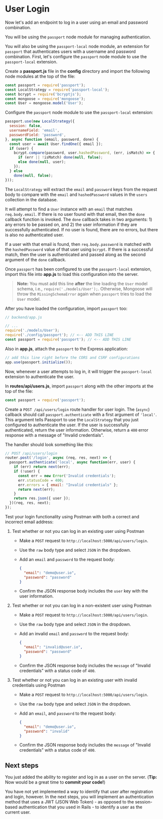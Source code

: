# User Login

Now let's add an endpoint to log in a user using an email and password
combination.

You will be using the `passport` node module for managing authentication.

You will also be using the `passport-local` node module, an extension for
`passport` that authenticates users with a username and password combination.
First, let's configure the `passport` node module to use the `passport-local`
extension.

Create a __passport.js__ file in the __config__ directory and import the
following node modules at the top of the file:

```js
const passport = require('passport');
const LocalStrategy = require('passport-local');
const bcrypt = require('bcryptjs');
const mongoose = require('mongoose');
const User = mongoose.model('User');
```

Configure the `passport` node module to use the `passport-local` extension:

```js
passport.use(new LocalStrategy({
  session: false,
  usernameField: 'email',
  passwordField: 'password',
}, async function (email, password, done) {
  const user = await User.findOne({ email });
  if (user) {
    bcrypt.compare(password, user.hashedPassword, (err, isMatch) => {
      if (err || !isMatch) done(null, false);
      else done(null, user);
    });
  } else
    done(null, false);
}));
```

The `LocalStrategy` will extract the `email` and `password` keys from the
request body to compare with the `email` and `hashedPassword` values in the
`users` collection in the database.

It will attempt to find a `User` instance with an `email` that matches
`req.body.email`. If there is no user found with that email, then the `done`
callback function is invoked. The `done` callback takes in two arguments: 1) any
errors to be passed on, and 2) the user information if they are successfully
authenticated. If no user is found, there are no errors, but there is also no
authenticated user.

If a user with that email is found, then `req.body.password` is matched
with the `hashedPassword` value of that user using `bcrypt`. If there is a
successful match, then the user is authenticated and passed along as the second
argument of the  `done` callback.

Once `passport` has been configured to use the `passport-local` extension,
import this file into __app.js__ to load this configuration into the server.

> **Note:** You must add this line **after** the line loading the `User` model
> schema, i.e., `require('./models/User');`. Otherwise, Mongoose will throw the
> `MissingSchemaError` again when `passport` tries to load the `User` model.

After you have loaded the configuration, import `passport` too:

```js
// backend/app.js

// ...
require('./models/User');
require('./config/passport'); // <-- ADD THIS LINE
const passport = require('passport'); // <-- ADD THIS LINE
```

Also in __app.js__, attach the `passport` to the Express application:

```js
// add this line right before the CORS and CSRF configurations
app.use(passport.initialize());
```

Now, whenever a user attempts to log in, it will trigger the `passport-local`
extension to authenticate the user.

In __routes/api/users.js__, import `passport` along with the other imports at
the top of the file:

```js
const passport = require('passport');
```

Create a `POST /api/users/login` route handler for user login. The (`async`)
callback should call `passport.authenticate` with a first argument of `'local'`.
This argument tells Passport to use the `LocalStrategy` that you just configured
to authenticate the user. If the user is successfully authenticated, return the
user information. Otherwise, return a `400` error response with a message of
"Invalid credentials".

The handler should look something like this:

```js
// POST /api/users/login
router.post('/login', async (req, res, next) => {
  passport.authenticate('local', async function(err, user) {
    if (err) return next(err);
    if (!user) {
      const err = new Error('Invalid credentials');
      err.statusCode = 400;
      err.errors = { email: "Invalid credentials" };
      return next(err);
    }
    return res.json({ user });
  })(req, res, next);
});
```

Test your login functionality using Postman with both a correct and incorrect
email address:

1. Test whether or not you can log in an existing user using Postman

   * Make a `POST` request to `http://localhost:5000/api/users/login`.
   * Use the `raw` body type and select `JSON` in the dropdown.
   * Add an `email` and `password` to the request body:

     ```json
     {
       "email": "demo@user.io",
       "password": "password"
     }
     ```

   * Confirm the JSON response body includes the `user` key with the user
     information.

2. Test whether or not you can log in a non-existent user using Postman

   * Make a `POST` request to `http://localhost:5000/api/users/login`.
   * Use the `raw` body type and select `JSON` in the dropdown.
   * Add an invalid `email` and `password` to the request body:

     ```json
     {
       "email": "invalid@user.io",
       "password": "password"
     }
     ```

   * Confirm the JSON response body includes the `message` of "Invalid
     credentials" with a status code of `400`.

3. Test whether or not you can log in an existing user with invalid credentials
   using Postman

   * Make a `POST` request to `http://localhost:5000/api/users/login`.
   * Use the `raw` body type and select `JSON` in the dropdown.
   * Add an `email`, and `password` to the request body:

     ```json
     {
       "email": "demo@user.io",
       "password": "invalid"
     }
     ```

   * Confirm the JSON response body includes the `message` of "Invalid
     credentials" with a status code of `400`.

## Next steps

You just added the ability to register and log in as a user on the server.
(**Tip:** Now would be a great time to **commit your code!**)

You have not yet implemented a way to identify that user after registration and
login, however. In the next steps, you will implement an authentication method
that uses a JWT (JSON Web Token) - as opposed to the session-based
authentication that you used in Rails - to identify a user as the current user.
